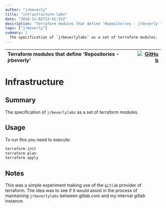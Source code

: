 ```yaml
---
author: "jrbeverly"
title: "infrastructure-labs"
date: "2018-11-02T23:41:32Z"
description: "Terraform modules that define 'Repositories - jrbeverly'"
tags: ["jrbeverly"]
summary: |
  The specification of `jrbeverlylabs` as a set of terraform modules.
---
```


| Terraform modules that define 'Repositories - jrbeverly' | [![GitHub](https://img.shields.io/badge/GitHub-%23121011.svg?logo=github&logoColor=white)](https://github.com/jrbeverly/infrastructure-labs) |
| :-------- | -------: |


# Infrastructure

## Summary

The specification of `jrbeverlylabs` as a set of terraform modules.

## Usage

To run this you need to execute:

```bash
terraform init
terraform plan
terraform apply
```

## Notes

This was a simple experiment making use of the `gitlab` provider of terraform. The idea was to see if it would assist in the process of maintaining `jrbeverlylabs` between gitlab.com and my internal gitlab instance.
